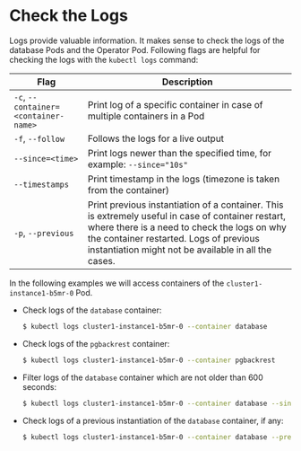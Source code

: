 # Check the Logs

Logs provide valuable information. It makes sense to check the logs of the
database Pods and the Operator Pod. Following flags are helpful for checking the
logs with the `kubectl logs` command:

| Flag                                |  Description                                                              |
| ----------------------------------- | ------------------------------------------------------------------------- |
| `-c`, `--container=<container-name>`| Print log of a specific container in case of multiple containers in a Pod |
| `-f`, `--follow`                    |  Follows the logs for a live output                                       |
| `--since=<time>`                    | Print logs newer than the specified time, for example: `--since="10s"`    |
| `--timestamps`                      | Print timestamp in the logs (timezone is taken from the container)        |
| `-p`, `--previous`                  | Print previous instantiation of a container. This is extremely useful in case of container restart, where there is a need to check the logs on why the container restarted. Logs of previous instantiation might not be available in all the cases. |

In the following examples we will access containers of the `cluster1-instance1-b5mr-0` Pod.

* Check logs of the `database` container:

    ``` {.bash data-prompt="$" }
    $ kubectl logs cluster1-instance1-b5mr-0 --container database
    ```

* Check logs of the `pgbackrest` container:

    ``` {.bash data-prompt="$" }
    $ kubectl logs cluster1-instance1-b5mr-0 --container pgbackrest
    ```

* Filter logs of the `database` container which are not older than 600 seconds:

    ``` {.bash data-prompt="$" }
    $ kubectl logs cluster1-instance1-b5mr-0 --container database --since=600s
    ```

* Check logs of a previous instantiation of the `database` container, if any:

    ``` {.bash data-prompt="$" }
    $ kubectl logs cluster1-instance1-b5mr-0 --container database --previous
    ```

